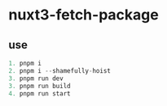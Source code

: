 # nuxt3-fetch-package

## use
```js
1. pnpm i
2. pnpm i --shamefully-hoist
3. pnpm run dev
3. pnpm run build
4. pnpm run start
```